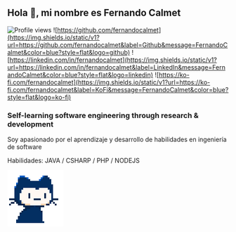 ## Hola 👋, mi nombre es Fernando Calmet

![Profile views](https://gpvc.arturio.dev/fernandocalmet)
![https://github.com/fernandocalmet](https://img.shields.io/static/v1?url=https://github.com/fernandocalmet&label=Github&message=FernandoCalmet&color=blue?style=flat&logo=github)
![https://linkedin.com/in/fernandocalmet](https://img.shields.io/static/v1?url=https://linkedin.com/in/fernandocalmet&label=LinkedIn&message=FernandoCalmet&color=blue?style=flat&logo=linkedin)
![https://ko-fi.com/fernandocalmet](https://img.shields.io/static/v1?url=https://ko-fi.com/fernandocalmet&label=KoFi&message=FernandoCalmet&color=blue?style=flat&logo=ko-fi)

### Self-learning software engineering through research & development

Soy apasionado por el aprendizaje y desarrollo de habilidades en ingeniería de software

Habilidades: JAVA / CSHARP / PHP / NODEJS

![Gracias](/pixel-mona-heart.gif)
